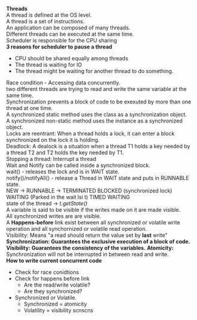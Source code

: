 **Threads**<br>
A thread is defined at the OS level.<br>
A thread is a set of instructions.<br>
An application can be composed of many threads.<br>
Different threads can be executed at the same time.<br>
Scheduler is responsible for the CPU sharing<br>
**3 reasons for scheduler to pause a thread**<br>

- CPU should be shared equally among threads<br>
- The thread is waiting for IO<br>
- The thread might be waiting for another thread to do something.<br>

Race condition - Accessing data concurrently.<br>
two different threads are trying to read and write the same variable at the same time.<br>
Synchronization prevents a block of code to be exexuted by more than one thread at one time.<br>
A synchronized static method uses the class as a synchronization object.<br>
A synchronized non-static method uses the instance as a synchronized object.<br>
Locks are reentrant: When a thread holds a lock, it can enter a block synchronized on the lock it is holding.<br>
Deadlock: A dealock is a situation when a thread T1 holds a key needed by a thread T2 and T2 holds the key needed by T1.<br>
Stopping a thread: Interrupt a thread<br>
Wait and Notify can be called inside a synchronized block.<br>
wait() - releases the lock and is in WAIT state.<br>
notify()/notifyAll() - release a Thread in WAIT state and puts in RUNNABLE state.<br>
NEW -> RUNNABLE -> TERMINATED
BLOCKED (synchronized lock)
WAITING (Parked in the wait lsi t)
TIMED WAITING <br>
state of the thread -> _t.getState()_<br>
A variable is said to be visible if the writes made on it are made visible.<br>
All synchronized writes are are visible. <br>
A **Happens-before** link exist between all synchronized or volatile write operation and all synchornized or volatile read operation.<br>
Visibility: Means "a read should return the value set by **last** write" <br>
**Synchronization: Guarantees the exclusive execution of a block of code.** <br>
**Visibility: Guarantees the consistency of the variables.**
**Atomicity:** Synchronization will not be interrupted in between read and write.<br>
**How to write current concurrent code**<br>
- Check for race conidtions
- Check for happens before link
  - Are the read/write volatile?
  - Are they synchronized?
- Synchronized or Volatile.
    - Synchronized = atomicity
    - Volatility = visibility
scnscns
    
        

    

